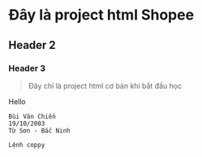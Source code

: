 # Đây là project html Shopee
## Header 2
### Header 3
 > Đây chỉ là project html cơ bản khi bắt đầu học

Hello
```
Bùi Văn Chiến
19/10/2003
Từ Sơn - Bắc Ninh
```
```
Lệnh coppy
```
